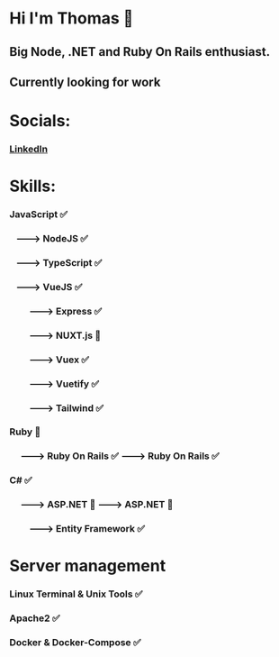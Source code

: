 # Hi I'm Thomas 👋

## Big Node, .NET and Ruby On Rails enthusiast.

## Currently looking for work

# Socials:
### [LinkedIn](https://www.linkedin.com/in/thomas-clausen-0b2222157/)

# Skills:
### JavaScript ✅
### &nbsp;&nbsp; ---> NodeJS ✅
### &nbsp;&nbsp; ---> TypeScript ✅
### &nbsp;&nbsp; ---> VueJS ✅
### &nbsp;&nbsp;&nbsp;&nbsp;&nbsp;&nbsp;&nbsp;&nbsp; ---> Express ✅
### &nbsp;&nbsp;&nbsp;&nbsp;&nbsp;&nbsp;&nbsp;&nbsp; ---> NUXT.js 🤔
### &nbsp;&nbsp;&nbsp;&nbsp;&nbsp;&nbsp;&nbsp;&nbsp; ---> Vuex ✅
### &nbsp;&nbsp;&nbsp;&nbsp;&nbsp;&nbsp;&nbsp;&nbsp; ---> Vuetify ✅
### &nbsp;&nbsp;&nbsp;&nbsp;&nbsp;&nbsp;&nbsp;&nbsp; ---> Tailwind ✅
### Ruby 💎
### &nbsp;&nbsp;&nbsp;&nbsp; ---> Ruby On Rails ✅ ---> Ruby On Rails ✅
### C# ✅
### &nbsp;&nbsp;&nbsp;&nbsp; ---> ASP.NET 🤔 ---> ASP.NET 🤔
### &nbsp;&nbsp;&nbsp;&nbsp;&nbsp;&nbsp;&nbsp;&nbsp; ---> Entity Framework ✅

# Server management
### Linux Terminal & Unix Tools ✅
### Apache2 ✅
### Docker & Docker-Compose ✅
